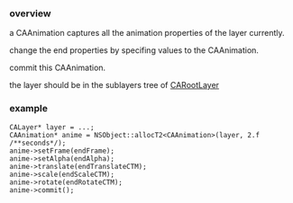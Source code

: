 ### overview
a CAAnimation captures all the animation properties of the layer currently.

change the end properties by specifing values to the CAAnimation.

commit this CAAnimation.

the layer should be in the sublayers tree of [CARootLayer](CARootLayer.md)

### example
```
CALayer* layer = ...;
CAAnimation* anime = NSObject::allocT2<CAAnimation>(layer, 2.f /**seconds*/);
anime->setFrame(endFrame);
anime->setAlpha(endAlpha);
anime->translate(endTranslateCTM);
anime->scale(endScaleCTM);
anime->rotate(endRotateCTM);
anime->commit();
```
